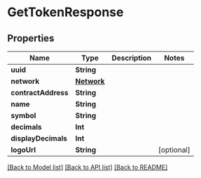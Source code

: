 # GetTokenResponse

## Properties
Name | Type | Description | Notes
------------ | ------------- | ------------- | -------------
**uuid** | **String** |  | 
**network** | [**Network**](Network.md) |  | 
**contractAddress** | **String** |  | 
**name** | **String** |  | 
**symbol** | **String** |  | 
**decimals** | **Int** |  | 
**displayDecimals** | **Int** |  | 
**logoUrl** | **String** |  | [optional] 

[[Back to Model list]](../README.md#documentation-for-models) [[Back to API list]](../README.md#documentation-for-api-endpoints) [[Back to README]](../README.md)


